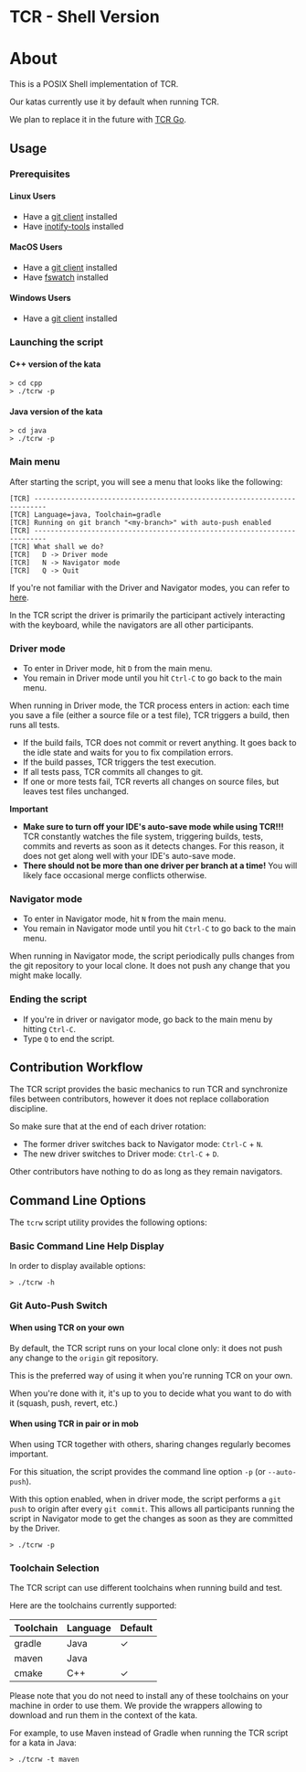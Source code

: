 # TCR - Shell Version

# About

This is a POSIX Shell implementation of TCR.

Our katas currently use it by default when running TCR.

We plan to replace it in the future with [TCR Go](../tcr_go/tcr_go.md).

## Usage

### Prerequisites

#### Linux Users

- Have a [git client](https://git-scm.com/downloads) installed
- Have [inotify-tools](https://github.com/inotify-tools/inotify-tools/wiki) installed

#### MacOS Users

- Have a [git client](https://git-scm.com/downloads) installed
- Have [fswatch](https://emcrisostomo.github.io/fswatch/getting.html) installed

#### Windows Users

- Have a [git client](https://git-scm.com/downloads) installed

### Launching the script

#### C++ version of the kata

```shell
> cd cpp
> ./tcrw -p
```
#### Java version of the kata

```shell
> cd java
> ./tcrw -p
```

### Main menu

After starting the script, you will see a menu that looks like the following:

```text
[TCR] -------------------------------------------------------------------------
[TCR] Language=java, Toolchain=gradle
[TCR] Running on git branch "<my-branch>" with auto-push enabled
[TCR] -------------------------------------------------------------------------
[TCR] What shall we do?
[TCR]   D -> Driver mode
[TCR]   N -> Navigator mode
[TCR]   Q -> Quit
```

If you're not familiar with the Driver and Navigator modes,
you can refer to [here](https://mobprogramming.org/mob-programming-basics/).

In the TCR script the driver is primarily the participant actively interacting with the keyboard,
while the navigators are all other participants.

### Driver mode

- To enter in Driver mode, hit `D` from the main menu.
- You remain in Driver mode until you hit `Ctrl-C` to go back to the main menu.

When running in Driver mode, the TCR process enters in action:
each time you save a file (either a source file or a test file), TCR triggers
a build, then runs all tests.

- If the build fails, TCR does not commit or revert anything. It goes back to the
  idle state and waits for you to fix compilation errors.
- If the build passes, TCR triggers the test execution.
- If all tests pass, TCR commits all changes to git.
- If one or more tests fail, TCR reverts all changes on source files, but leaves
  test files unchanged.

__Important__

- __Make sure to turn off your IDE's auto-save mode while using TCR!!!__
  TCR constantly watches the file system, triggering builds,
  tests, commits and reverts as soon as it detects changes.
  For this reason, it does not get along well with your IDE's auto-save mode. 
- __There should not be more than one driver per branch at a time!__
  You will likely face occasional merge conflicts otherwise.

### Navigator mode

- To enter in Navigator mode, hit `N` from the main menu.
- You remain in Navigator mode until you hit `Ctrl-C` to go back to the main menu.

When running in Navigator mode, the script periodically pulls changes from the git repository
to your local clone. It does not push any change that you might make locally.

### Ending the script

- If you're in driver or navigator mode, go back to the main menu by hitting `Ctrl-C`.
- Type `Q` to end the script.

## Contribution Workflow

The TCR script provides the basic mechanics to run TCR and synchronize files between contributors,
however it does not replace collaboration discipline.

So make sure that at the end of each driver rotation:

- The former driver switches back to Navigator mode: `Ctrl-C` + `N`.
- The new driver switches to Driver mode: `Ctrl-C` + `D`.

Other contributors have nothing to do as long as they remain navigators.

## Command Line Options

The `tcrw` script utility provides the following options:

### Basic Command Line Help Display

In order to display available options:

```shell
> ./tcrw -h
```

### Git Auto-Push Switch

#### When using TCR on your own

By default, the TCR script runs on your local clone only:
it does not push any change to the `origin` git repository.

This is the preferred way of using it when you're running TCR on your own.

When you're done with it, it's up to you to decide what you want to do with it (squash, push, revert, etc.) 

#### When using TCR in pair or in mob

When using TCR together with others, sharing changes regularly becomes important.

For this situation, the script provides the command line option `-p` (or `--auto-push`).

With this option enabled, when in driver mode, the script performs a `git push` to origin
after every `git commit`.
This allows all participants running the script in Navigator mode to get the changes as soon as they
are committed by the Driver.

```shell
> ./tcrw -p
```

### Toolchain Selection

The TCR script can use different toolchains when running build and test.

Here are the toolchains currently supported:

| Toolchain | Language | Default |
| --- | --- | --- |
| gradle | Java | &check; |
| maven | Java | |
| cmake | C++ | &check; |

Please note that you do not need to install any of these toolchains on your machine in order to use them.
We provide the wrappers allowing to download and run them in the context of the kata.

For example, to use Maven instead of Gradle when running the TCR script for a kata in Java:

```shell
> ./tcrw -t maven
```
